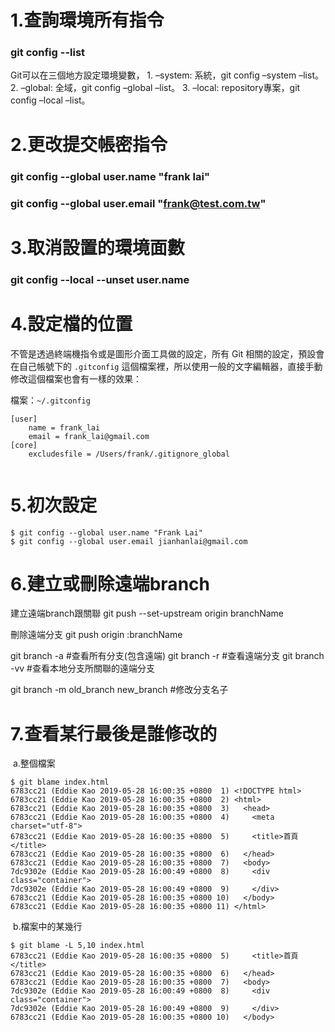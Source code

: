 # 1.查詢環境所有指令

### **git config --list**

Git可以在三個地方設定環境變數，
	1. –system: 系統，git config –system –list。
	2. –global: 全域，git config –global –list。
	3. –local: repository專案，git config –local –list。

# 2.更改提交帳密指令

### **git config --global user.name "frank lai"**

### **git config --global user.email "frank@test.com.tw"**

# 3.取消設置的環境面數

### **git config --local --unset user.name**





# 4.設定檔的位置

不管是透過終端機指令或是圖形介面工具做的設定，所有 Git 相關的設定，預設會在自己帳號下的 `.gitconfig` 這個檔案裡，所以使用一般的文字編輯器，直接手動修改這個檔案也會有一樣的效果：

檔案：`~/.gitconfig`

```console
[user]
  	name = frank_lai
	email = frank_lai@gmail.com
[core]
	excludesfile = /Users/frank/.gitignore_global
 
```



# 5.初次設定

```console
$ git config --global user.name "Frank Lai"
$ git config --global user.email jianhanlai@gmail.com
```

# 6.建立或刪除遠端branch

建立遠端branch跟關聯
git push --set-upstream origin branchName

刪除遠端分支
git push origin :branchName

git branch -a #查看所有分支(包含遠端)
git branch -r #查看遠端分支 
git branch -vv #查看本地分支所關聯的遠端分支

git branch -m old_branch new_branch #修改分支名子



# 7.查看某行最後是誰修改的

​    a.整個檔案

```console
$ git blame index.html
6783cc21 (Eddie Kao 2019-05-28 16:00:35 +0800  1) <!DOCTYPE html>
6783cc21 (Eddie Kao 2019-05-28 16:00:35 +0800  2) <html>
6783cc21 (Eddie Kao 2019-05-28 16:00:35 +0800  3)   <head>
6783cc21 (Eddie Kao 2019-05-28 16:00:35 +0800  4)     <meta charset="utf-8">
6783cc21 (Eddie Kao 2019-05-28 16:00:35 +0800  5)     <title>首頁</title>
6783cc21 (Eddie Kao 2019-05-28 16:00:35 +0800  6)   </head>
6783cc21 (Eddie Kao 2019-05-28 16:00:35 +0800  7)   <body>
7dc9302e (Eddie Kao 2019-05-28 16:00:49 +0800  8)     <div class="container">
7dc9302e (Eddie Kao 2019-05-28 16:00:49 +0800  9)     </div>
6783cc21 (Eddie Kao 2019-05-28 16:00:35 +0800 10)   </body>
6783cc21 (Eddie Kao 2019-05-28 16:00:35 +0800 11) </html>
```

​    b.檔案中的某幾行

```console
$ git blame -L 5,10 index.html
6783cc21 (Eddie Kao 2019-05-28 16:00:35 +0800  5)     <title>首頁</title>
6783cc21 (Eddie Kao 2019-05-28 16:00:35 +0800  6)   </head>
6783cc21 (Eddie Kao 2019-05-28 16:00:35 +0800  7)   <body>
7dc9302e (Eddie Kao 2019-05-28 16:00:49 +0800  8)     <div class="container">
7dc9302e (Eddie Kao 2019-05-28 16:00:49 +0800  9)     </div>
6783cc21 (Eddie Kao 2019-05-28 16:00:35 +0800 10)   </body>
```